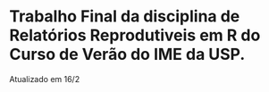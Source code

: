 # Trabalho Final da disciplina de Relatórios Reprodutiveis em R do Curso de Verão do IME da USP. 
Atualizado em 16/2
